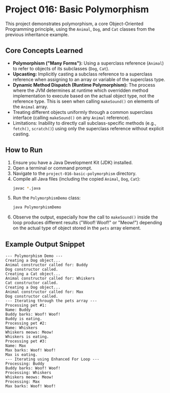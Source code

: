 # Project 016: Basic Polymorphism

This project demonstrates polymorphism, a core Object-Oriented Programming principle, using the `Animal`, `Dog`, and `Cat` classes from the previous inheritance example.

## Core Concepts Learned

*   **Polymorphism ("Many Forms"):** Using a superclass reference (`Animal`) to refer to objects of its subclasses (`Dog`, `Cat`).
*   **Upcasting:** Implicitly casting a subclass reference to a superclass reference when assigning to an array or variable of the superclass type.
*   **Dynamic Method Dispatch (Runtime Polymorphism):** The process where the JVM determines at runtime which overridden method implementation to execute based on the actual object type, not the reference type. This is seen when calling `makeSound()` on elements of the `Animal` array.
*   Treating different objects uniformly through a common superclass interface (calling `makeSound()` on any `Animal` reference).
*   Limitations: Inability to directly call subclass-specific methods (e.g., `fetch()`, `scratch()`) using only the superclass reference without explicit casting.

## How to Run

1.  Ensure you have a Java Development Kit (JDK) installed.
2.  Open a terminal or command prompt.
3.  Navigate to the `project-016-basic-polymorphism` directory.
4.  Compile all Java files (including the copied `Animal`, `Dog`, `Cat`):
    ```bash
    javac *.java
    ```
5.  Run the `PolymorphismDemo` class:
    ```bash
    java PolymorphismDemo
    ```
6.  Observe the output, especially how the call to `makeSound()` inside the loop produces different results ("Woof! Woof!" or "Meow!") depending on the actual type of object stored in the `pets` array element.

## Example Output Snippet
```
--- Polymorphism Demo ---
Creating a Dog object...
Animal constructor called for: Buddy
Dog constructor called.
Creating a Cat object...
Animal constructor called for: Whiskers
Cat constructor called.
Creating a Dog object...
Animal constructor called for: Max
Dog constructor called.
--- Iterating through the pets array ---
Processing pet #1:
Name: Buddy
Buddy barks: Woof! Woof!
Buddy is eating.
Processing pet #2:
Name: Whiskers
Whiskers meows: Meow!
Whiskers is eating.
Processing pet #3:
Name: Max
Max barks: Woof! Woof!
Max is eating.
--- Iterating using Enhanced For Loop ---
Processing: Buddy
Buddy barks: Woof! Woof!
Processing: Whiskers
Whiskers meows: Meow!
Processing: Max
Max barks: Woof! Woof!